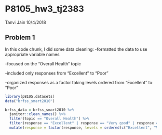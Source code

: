 P8105\_hw3\_tj2383
================
Tanvi Jain
10/4/2018

Problem 1
---------

In this code chunk, I did some data cleaning: -formatted the data to use appropriate variable names

-focused on the “Overall Health” topic

-included only responses from “Excellent” to “Poor”

-organized responses as a factor taking levels ordered from “Excellent” to “Poor”

``` r
library(p8105.datasets)
data("brfss_smart2010")

brfss_data = brfss_smart2010 %>% 
  janitor::clean_names() %>% 
  filter(topic == "Overall Health") %>% 
  filter(response == "Excellent" | response == "Very good" | response == "Good" | response == "Fair" | response == "Poor") %>% 
  mutate(response = factor(response, levels = ordered(c("Excellent", "Very good", "Good", "Fair", "Poor"))))
```
